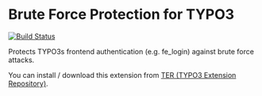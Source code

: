 # Brute Force Protection for TYPO3

[![Build Status](https://travis-ci.org/AOEpeople/felogin_bruteforce_protection.svg?branch=master)](https://travis-ci.org/AOEpeople/felogin_bruteforce_protection)

Protects TYPO3s frontend authentication (e.g. fe_login) against brute force attacks.

You can install / download this extension from [TER (TYPO3 Extension Repository)][1].

[1]: http://typo3.org/extensions/repository/view/felogin_bruteforce_protection
